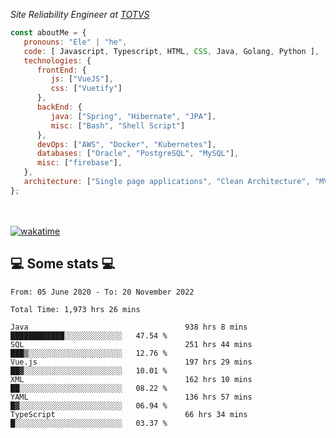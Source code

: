 <p><em>Site Reliability Engineer at <a href="https://www.totvs.com/">TOTVS</a></br>
</em></p>


```javascript
const aboutMe = {
   pronouns: "Ele" | "he",
   code: [ Javascript, Typescript, HTML, CSS, Java, Golang, Python ],
   technologies: {
      frontEnd: {
         js: ["VueJS"],
         css: ["Vuetify"]
      },
      backEnd: {
         java: ["Spring", "Hibernate", "JPA"],
         misc: ["Bash", "Shell Script"]
      },
      devOps: ["AWS", "Docker", "Kubernetes"],
      databases: ["Oracle", "PostgreSQL", "MySQL"],
      misc: ["firebase"],
   },
   architecture: ["Single page applications", "Clean Architecture", "MVC", "Microservices"],
};
```
</br></br>
[![wakatime](https://wakatime.com/badge/user/a3a8ed06-d304-4d6b-bc86-4adc418cdea7.svg)](https://wakatime.com/@a3a8ed06-d304-4d6b-bc86-4adc418cdea7)
<h2>💻 Some stats 💻</h2>

<!--START_SECTION:waka-->

```text
From: 05 June 2020 - To: 20 November 2022

Total Time: 1,973 hrs 26 mins

Java                                   938 hrs 8 mins  ████████████░░░░░░░░░░░░░   47.54 %
SQL                                    251 hrs 44 mins ███▒░░░░░░░░░░░░░░░░░░░░░   12.76 %
Vue.js                                 197 hrs 29 mins ██▓░░░░░░░░░░░░░░░░░░░░░░   10.01 %
XML                                    162 hrs 10 mins ██░░░░░░░░░░░░░░░░░░░░░░░   08.22 %
YAML                                   136 hrs 57 mins █▓░░░░░░░░░░░░░░░░░░░░░░░   06.94 %
TypeScript                             66 hrs 34 mins  █░░░░░░░░░░░░░░░░░░░░░░░░   03.37 %
```

<!--END_SECTION:waka-->
